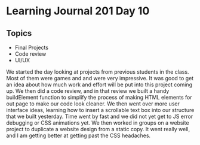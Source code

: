 # Learning Journal 201 Day 10

## Topics

- Final Projects
- Code review
- UI/UX

We started the day looking at projects from previous students in the class.  Most of them were games and and were very impressive.  It was good to get an idea about how much work and effort will be put into this project coming up.  We then did a code review, and in that review we built a handy buildElement function to simplify the process of making HTML elements for out page to make our code look cleaner.  We then went over more user interface ideas, learning how to insert a scrollable text box into our structure that we built yesterday.  Time went by fast and we did not yet get to JS error debugging or CSS animations yet.  We then worked in groups on a website project to duplicate a website design from a static copy.  It went really well, and I am getting better at getting past the CSS headaches.
